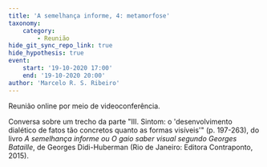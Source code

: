 ```yaml
---
title: 'A semelhança informe, 4: metamorfose'
taxonomy:
    category:
        - Reunião
hide_git_sync_repo_link: true
hide_hypothesis: true
event:
    start: '19-10-2020 17:00'
    end: '19-10-2020 20:00'
author: 'Marcelo R. S. Ribeiro'
---
```


Reunião online por meio de videoconferência.

Conversa sobre um trecho da parte "III. Sintom: o 'desenvolvimento dialético de fatos tão concretos quanto as formas visíveis'" (p. 197-263), do livro _A semelhança informe ou O gaio saber visual segundo Georges Bataille_, de Georges Didi-Huberman (Rio de Janeiro: Editora Contraponto, 2015).